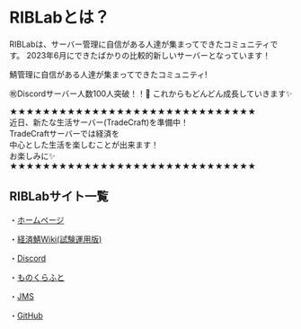 # RIBLabとは？

RIBLabは、サーバー管理に自信がある人達が集まってできたコミュニティです。
2023年6月にできたばかりの比較的新しいサーバーとなっています！

鯖管理に自信がある人達が集まってできたコミュニティ!

㊗️Discordサーバー人数100人突破！！🎉
これからもどんどん成長していきます✨

★★★★★★★★★★★★★★★★★★★★★★★★★★★★★★
</br>
近日、新たな生活サーバー(TradeCraft)を準備中！
</br>
TradeCraftサーバーでは経済を
</br>
中心とした生活を楽しむことが出来ます！
</br>
お楽しみに✨
</br>
★★★★★★★★★★★★★★★★★★★★★★★★★★★★★★

## RIBLabサイト一覧

・[ホームページ](https://www.riblab.net/)
</br>

・[経済鯖Wiki(試験運用版)](https://www.riblab.net/trade)
</br>

・[Discord](https://discord.gg/YtfYSYawMY/)
</br>

・[ものくらふと](https://monocraft.net/servers/x0tzEX5OyALMFTleoRhy/)
</br>

・[JMS](https://minecraft.jp/servers/play.riblab.net/)
</br>

・[GitHub](https://github.com/RIB-Lab)
